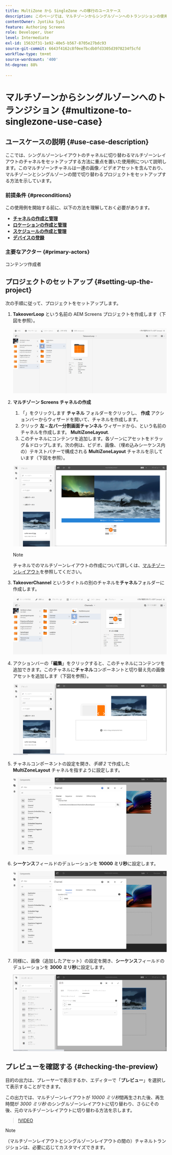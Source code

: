 ```yaml
---
title: MultiZone から SingleZone への移行のユースケース
description: このページでは、マルチゾーンからシングルゾーンへのトランジションの使用例について説明します。
contentOwner: Jyotika Syal
feature: Authoring Screens
role: Developer, User
level: Intermediate
exl-id: 15632f31-1e92-40e5-b567-8705e27bdc93
source-git-commit: 6643f4162c8f0ee7bcdb0fd3305d3978234f5cfd
workflow-type: tm+mt
source-wordcount: '400'
ht-degree: 88%

---
```


# マルチゾーンからシングルゾーンへのトランジション {#multizone-to-singlezone-use-case}

## ユースケースの説明 {#use-case-description}

ここでは、シングルゾーンレイアウトのチャネルに切り替わるマルチゾーンレイアウトのチャネルをセットアップする方法に重点を置いた使用例について説明します。このマルチゾーンチャネルは一連の画像／ビデオアセットを含んでおり、マルチゾーンとシングルゾーンの間で切り替わるプロジェクトをセットアップする方法を示しています。

### 前提条件 {#preconditions}

この使用例を開始する前に、以下の方法を理解しておく必要があります。

* **[チャネルの作成と管理](managing-channels.md)**
* **[ロケーションの作成と管理](managing-locations.md)**
* **[スケジュールの作成と管理](managing-schedules.md)**
* **[デバイスの登録](device-registration.md)**

### 主要なアクター {#primary-actors}

コンテンツ作成者

## プロジェクトのセットアップ {#setting-up-the-project}

次の手順に従って、プロジェクトをセットアップします。

1. **TakeoverLoop** という名前の AEM Screens プロジェクトを作成します（下図を参照）。

   ![アセット](assets/mz-to-sz1.png)


1. **マルチゾーン Screens チャネルの作成**

   1. 「」をクリックします **チャネル** フォルダーをクリックし、 **作成** アクションバーからウィザードを開いて、チャネルを作成します。
   1. クリック **左 – 左バー分割画面チャンネル** ウィザードから、という名前のチャネルを作成します。 **MultiZoneLayout**.
   1. このチャネルにコンテンツを追加します。各ゾーンにアセットをドラッグ＆ドロップします。次の例は、ビデオ、画像、（埋め込みシーケンス内の）テキストバナーで構成される **MultiZoneLayout** チャネルを示しています（下図を参照）。

   ![アセット](assets/mz-to-sz2.png)

   >[!NOTE]
   >
   >チャネルでのマルチゾーンレイアウトの作成について詳しくは、[マルチゾーンレイアウト](multi-zone-layout-aem-screens.md)を参照してください。


1. **TakeoverChannel** というタイトルの別のチャネルを&#x200B;**チャネル**&#x200B;フォルダーに作成します。

   ![アセット](assets/mz-to-sz3.png)

1. アクションバーの「**編集**」をクリックすると、このチャネルにコンテンツを追加できます。このチャネルに&#x200B;**チャネル**&#x200B;コンポーネントと切り替え先の画像アセットを追加します（下図を参照）。

   ![アセット](assets/mz-to-sz4.png)

1. チャネルコンポーネントの設定を開き、*手順 2* で作成した **MultiZoneLayout** チャネルを指すように設定します。

   ![アセット](assets/mz-to-sz5.png)

1. **シーケンス**&#x200B;フィールドのデュレーションを **10000 ミリ秒**&#x200B;に設定します。

   ![アセット](assets/mz-to-sz6.png)

1. 同様に、画像（追加したアセット）の設定を開き、**シーケンス**&#x200B;フィールドのデュレーションを **3000 ミリ秒**&#x200B;に設定します。

   ![アセット](assets/mz-to-sz7.png)

## プレビューを確認する {#checking-the-preview}

目的の出力は、プレーヤーで表示するか、エディターで「**プレビュー**」を選択して表示することができます。

この出力では、マルチゾーンレイアウトが *10000 ミリ秒*&#x200B;間再生された後、再生時間が *3000 ミリ秒* のシングルゾーンレイアウトに切り替わり、さらにその後、元のマルチゾーンレイアウトに切り替わる方法を示します。

>[!VIDEO](https://video.tv.adobe.com/v/30366)

>[!NOTE]
>
>（マルチゾーンレイアウトとシングルゾーンレイアウトの間の）チャネルトランジションは、必要に応じてカスタマイズできます。
